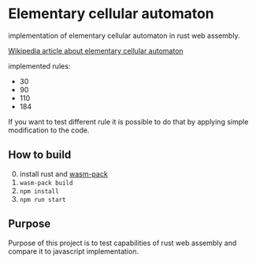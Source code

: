 # Elementary cellular automaton

implementation of elementary cellular automaton in rust web assembly.

[Wikipedia article about elementary cellular automaton ](https://en.wikipedia.org/wiki/Elementary_cellular_automaton)

implemented rules:

 - 30
 - 90
 - 110
 - 184

 If you want to test different rule it is possible to do that by applying simple modification to the code.

## How to build

 0. install rust and [wasm-pack](https://rustwasm.github.io/wasm-pack/)
 1. `wasm-pack build`
 2. `npm install`
 3. `npm run start`

## Purpose

Purpose of this project is to test capabilities of rust web assembly and compare it to javascript implementation.